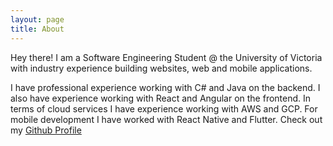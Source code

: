 ```yaml
---
layout: page
title: About
---
```


<p class="message">
  Hey there! I am a Software Engineering Student @ the University of Victoria with industry experience building websites, web and mobile applications.
</p>

I have professional experience working with C# and Java on the backend. I also have experience working with React and Angular on the frontend. In terms of cloud services I have experience working with AWS and GCP. For mobile development I have worked with React Native and Flutter.
Check out my [Github Profile](https://github.com/Kevin-ops007)
